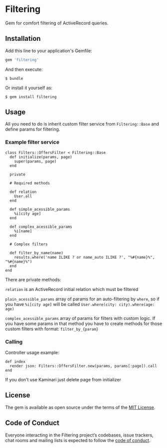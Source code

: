 # Filtering

Gem for comfort filtering of ActiveRecord queries.

## Installation

Add this line to your application's Gemfile:

```ruby
gem 'filtering'
```

And then execute:

    $ bundle

Or install it yourself as:

    $ gem install filtering

## Usage
All you need to do is inherit custom filter service from `Filtering::Base` and define params for filtering.

### Example filter service

```
class Filters::OffersFilter < Filtering::Base
  def initialize(params, page)
    super(params, page)
  end

  private

  # Required methods

  def relation
    User.all
  end

  def simple_acessible_params
    %i[city age]
  end

  def complex_acessible_params
    %i[name]
  end

  # Complex filters

  def filter_by_name(name)
    results.where('name ILIKE ? or name_auto ILIKE ?', "%#{name}%", "%#{name}%")
  end
end

```
There are private methods:

`relation` is an ActiveRecord initial relation which must be filtered

`plain_acessible_params` array of params for an auto-filtering by `where`, so if you have `%i[city age]` will be called `User.where(city: city).where(age: age)`

`complex_acessible_params` array of params for filters with custom logic. If you have some params in that method you have to create methods for those custom filters with format: `filter_by_{param}`

### Calling
Controller usage example:

```
def index
  render json: Filters::OffersFilter.new(params, params[:page]).call
end
```
If you don't use Kaminari just delete page from initializer

## License

The gem is available as open source under the terms of the [MIT License](https://opensource.org/licenses/MIT).

## Code of Conduct

Everyone interacting in the Filtering project’s codebases, issue trackers, chat rooms and mailing lists is expected to follow the [code of conduct](https://github.com/[USERNAME]/filtering/blob/master/CODE_OF_CONDUCT.md).
